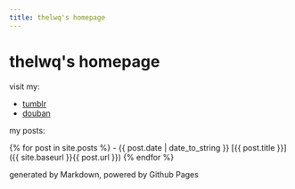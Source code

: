 ```yaml
---
title: thelwq's homepage
---
```

# thelwq's homepage

visit my:

- [tumblr](http://tumblr.liuweiqiang.me/)
- [douban](https://www.douban.com/people/liriban/)

my posts:

  {% for post in site.posts %}
    - {{ post.date | date_to_string }} [{{ post.title }}]({{ site.baseurl }}{{ post.url }})
  {% endfor %}

generated by Markdown, powered by Github Pages
